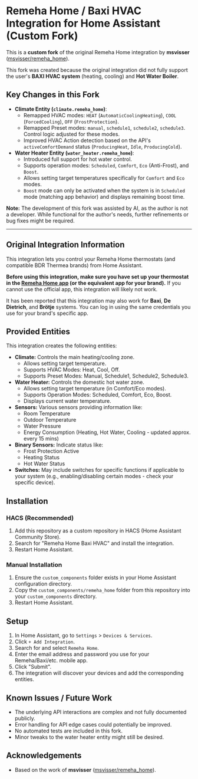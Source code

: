 # Remeha Home / Baxi HVAC Integration for Home Assistant (Custom Fork)

This is a **custom fork** of the original Remeha Home integration by **msvisser** ([msvisser/remeha_home](https://github.com/msvisser/remeha_home)).

This fork was created because the original integration did not fully support the user's **BAXI HVAC system** (heating, cooling) and **Hot Water Boiler**.

## Key Changes in this Fork

*   **Climate Entity (`climate.remeha_home`)**:
    *   Remapped HVAC modes: `HEAT` (`AutomaticCoolingHeating`), `COOL` (`ForcedCooling`), `OFF` (`FrostProtection`).
    *   Remapped Preset modes: `manual`, `schedule1`, `schedule2`, `schedule3`. Control logic adjusted for these modes.
    *   Improved HVAC Action detection based on the API's `activeComfortDemand` status (`ProducingHeat`, `Idle`, `ProducingCold`).
*   **Water Heater Entity (`water_heater.remeha_home`)**:
    *   Introduced full support for hot water control.
    *   Supports operation modes: `Scheduled`, `Comfort`, `Eco` (Anti-Frost), and `Boost`.
    *   Allows setting target temperatures specifically for `Comfort` and `Eco` modes.
    *   `Boost` mode can only be activated when the system is in `Scheduled` mode (matching app behavior) and displays remaining boost time.

**Note:** The development of this fork was assisted by AI, as the author is not a developer. While functional for the author's needs, further refinements or bug fixes might be required.

---

## Original Integration Information

This integration lets you control your Remeha Home thermostats (and compatible BDR Thermea brands) from Home Assistant.

**Before using this integration, make sure you have set up your thermostat in the [Remeha Home app](https://play.google.com/store/apps/details?id=com.bdrthermea.application.remeha) (or the equivalent app for your brand).** If you cannot use the official app, this integration will likely not work.

It has been reported that this integration may also work for **Baxi**, **De Dietrich**, and **Brötje** systems. You can log in using the same credentials you use for your brand's specific app.

## Provided Entities

This integration creates the following entities:

*   **Climate:** Controls the main heating/cooling zone.
    *   Allows setting target temperature.
    *   Supports HVAC Modes: Heat, Cool, Off.
    *   Supports Preset Modes: Manual, Schedule1, Schedule2, Schedule3.
*   **Water Heater:** Controls the domestic hot water zone.
    *   Allows setting target temperature (in Comfort/Eco modes).
    *   Supports Operation Modes: Scheduled, Comfort, Eco, Boost.
    *   Displays current water temperature.
*   **Sensors:** Various sensors providing information like:
    *   Room Temperature
    *   Outdoor Temperature
    *   Water Pressure
    *   Energy Consumption (Heating, Hot Water, Cooling - updated approx. every 15 mins)
*   **Binary Sensors:** Indicate status like:
    *   Frost Protection Active
    *   Heating Status
    *   Hot Water Status
*   **Switches:** May include switches for specific functions if applicable to your system (e.g., enabling/disabling certain modes - check your specific device).

## Installation

### HACS (Recommended)

1.  Add this repository as a custom repository in HACS (Home Assistant Community Store).
2.  Search for "Remeha Home Baxi HVAC" and install the integration.
3.  Restart Home Assistant.

### Manual Installation

1.  Ensure the `custom_components` folder exists in your Home Assistant configuration directory.
2.  Copy the `custom_components/remeha_home` folder from this repository into your `custom_components` directory.
3.  Restart Home Assistant.

## Setup

1.  In Home Assistant, go to `Settings` > `Devices & Services`.
2.  Click `+ Add Integration`.
3.  Search for and select `Remeha Home`.
4.  Enter the email address and password you use for your Remeha/Baxi/etc. mobile app.
5.  Click "Submit".
6.  The integration will discover your devices and add the corresponding entities.

## Known Issues / Future Work

*   The underlying API interactions are complex and not fully documented publicly.
*   Error handling for API edge cases could potentially be improved.
*   No automated tests are included in this fork.
*   Minor tweaks to the water heater entity might still be desired.

## Acknowledgements

*   Based on the work of **msvisser** ([msvisser/remeha_home](https://github.com/msvisser/remeha_home)).
